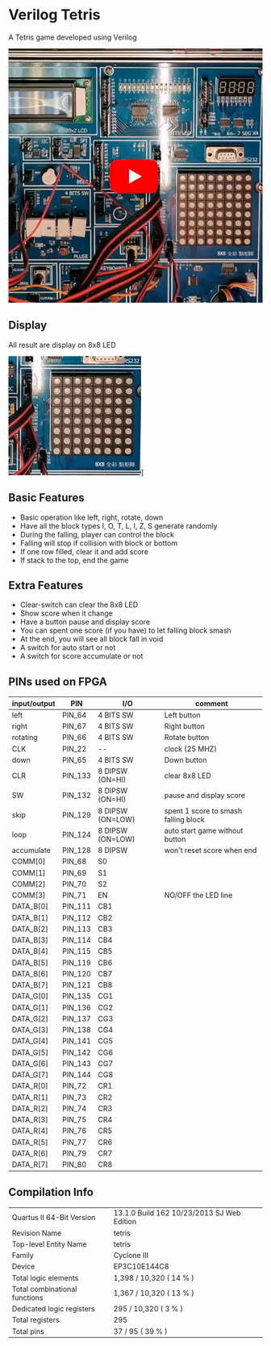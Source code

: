 # Verilog Tetris

A Tetris game developed using Verilog

[![video](https://github.com/micr0dust/verilog-tetris/blob/main/img/thumbnails.jpg?raw=true "在 Youtube 上觀看")](https://www.youtube.com/watch?v=JI98538qdTQ)

## Display

All result are display on 8x8 LED

![8x8 LED](https://github.com/micr0dust/verilog-tetris/blob/main/img/LED8x8.jpg?raw=true "8x8 LED")]

## Basic Features

- Basic operation like left, right, rotate, down
- Have all the block types I, O, T, L, I, Z, S generate randomly
- During the falling, player can control the block
- Falling will stop if collision with block or bottom
- If one row filled, clear it and add score
- If stack to the top, end the game

## Extra Features

- Clear-switch can clear the 8x8 LED
- Show score when it change
- Have a button pause and display score
- You can spent one score (if you have) to let falling block smash
- At the end, you will see all block fall in void
- A switch for auto start or not
- A switch for score accumulate or not

## PINs used on FPGA

| input/output  | PIN | I/O | comment |
| --------------|-----|-----|---------|
left | PIN_64 | 4 BITS SW | Left button
right | PIN_67 | 4 BITS SW | Right button
rotating | PIN_66 | 4 BITS SW | Rotate button
CLK | PIN_22 | -- | clock (25 MHZ)
down | PIN_65 | 4 BITS SW | Down button
CLR | PIN_133 | 8 DIPSW (ON=HI) | clear 8x8 LED
SW | PIN_132 | 8 DIPSW (ON=HI) | pause and display score
skip | PIN_129 | 8 DIPSW (ON=LOW) | spent 1 score to smash falling block
loop | PIN_124 | 8 DIPSW (ON=LOW) | auto start game without button
accumulate | PIN_128 | 8 DIPSW | won't reset score when end
COMM[0] | PIN_68 | S0
COMM[1] | PIN_69 | S1
COMM[2] | PIN_70 | S2
COMM[3] | PIN_71 | EN | NO/OFF the LED line
DATA_B[0] | PIN_111 | CB1 |
DATA_B[1] | PIN_112 | CB2 |
DATA_B[2] | PIN_113 | CB3 |
DATA_B[3] | PIN_114 | CB4 |
DATA_B[4] | PIN_115 | CB5 |
DATA_B[5] | PIN_119 | CB6 |
DATA_B[6] | PIN_120 | CB7 |
DATA_B[7] | PIN_121 | CB8 |
DATA_G[0] | PIN_135 | CG1 |
DATA_G[1] | PIN_136 | CG2 |
DATA_G[2] | PIN_137 | CG3 |
DATA_G[3] | PIN_138 | CG4 |
DATA_G[4] | PIN_141 | CG5 |
DATA_G[5] | PIN_142 | CG6 |
DATA_G[6] | PIN_143 | CG7 |
DATA_G[7] | PIN_144 | CG8 |
DATA_R[0] | PIN_72 | CR1 |
DATA_R[1] | PIN_73 | CR2 |
DATA_R[2] | PIN_74 | CR3 |
DATA_R[3] | PIN_75 | CR4 |
DATA_R[4] | PIN_76 | CR5 |
DATA_R[5] | PIN_77 | CR6 |
DATA_R[6] | PIN_79 | CR7 |
DATA_R[7] | PIN_80 | CR8 |

## Compilation Info

| | |
|----|----|
Quartus II 64-Bit Version | 13.1.0 Build 162 10/23/2013 SJ Web Edition
Revision Name | tetris
Top-level Entity Name | tetris
Family | Cyclone III
Device | EP3C10E144C8
Total logic elements | 1,398 / 10,320 ( 14 % )
Total combinational functions | 1,367 / 10,320 ( 13 % )
Dedicated logic registers | 295 / 10,320 ( 3 % )
Total registers | 295
Total pins | 37 / 95 ( 39 % )
